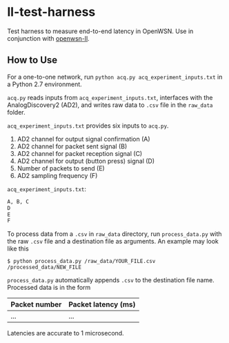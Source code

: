 # ll-test-harness
Test harness to measure end-to-end latency in OpenWSN. Use in conjunction with [openwsn-ll].

[openwsn-ll]: https://github.com/arvind0sundararajan/openwsn-ll

## How to Use
For a one-to-one network, run `python acq.py acq_experiment_inputs.txt` in a Python 2.7 environment.

`acq.py` reads inputs from `acq_experiment_inputs.txt`, interfaces with the AnalogDiscovery2 (AD2), and writes raw data to `.csv` file in the `raw_data` folder.

`acq_experiment_inputs.txt` provides six inputs to `acq.py`.
1. AD2 channel for output signal confirmation (A)
2. AD2 channel for packet sent signal (B)
3. AD2 channel for packet reception signal (C)
4. AD2 channel for output (button press) signal (D)
5. Number of packets to send (E)
6. AD2 sampling frequency (F)

`acq_experiment_inputs.txt`:
``` #acq_experiment_inputs.txt
A, B, C
D
E
F
```

To process data from a `.csv` in `raw_data` directory, run `process_data.py` with the raw `.csv` file and a destination file as arguments. An example may look like this
```
$ python process_data.py /raw_data/YOUR_FILE.csv /processed_data/NEW_FILE
```
`process_data.py` automatically appends `.csv` to the destination file name. Processed data is in the form

| Packet number | Packet latency (ms) |
|---------------|---------------------|
|...            |...                  |

Latencies are accurate to 1 microsecond.
